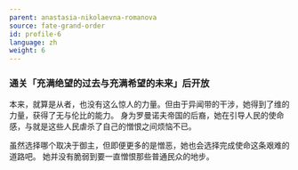 ```yaml
---
parent: anastasia-nikolaevna-romanova
source: fate-grand-order
id: profile-6
language: zh
weight: 6
---
```


### 通关「充满绝望的过去与充满希望的未来」后开放

本来，就算是从者，也没有这么惊人的力量。但由于异闻带的干涉，她得到了维的力量，获得了无与伦比的能力。
身为罗曼诺夫帝国的后裔，她在引导人民的使命感，与就是这些人民虐杀了自己的憎恨之间烦恼不已。

虽然选择哪个取决于御主，但即便更多的是憎恶，她也会选择完成使命这条艰难的道路吧。
她并没有脆弱到要一直憎恨那些普通民众的地步。
